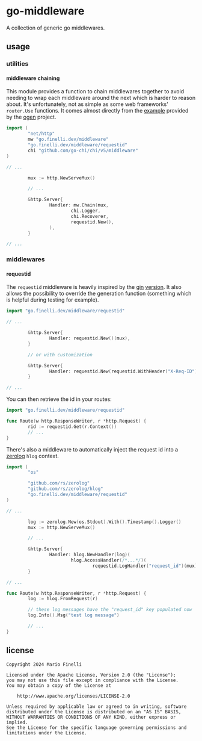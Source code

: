 # go-middleware

A collection of generic go middlewares.

## usage

### utilities

#### middleware chaining

This module provides a function to chain middlewares together to avoid needing
to wrap each middleware around the next which is harder to reason about. It's
unfortunately, not as simple as some web frameworks' `router.Use` functions.
It comes almost directly from the
[example](https://github.com/ogen-go/example/blob/main/internal/httpmiddleware/httpmiddleware.go#L104)
provided by the [ogen](https://ogen.dev) project.

```go
import (
        "net/http"
        mw "go.finelli.dev/middleware"
        "go.finelli.dev/middleware/requestid"
        chi "github.com/go-chi/chi/v5/middleware"
)

// ...

        mux := http.NewServeMux()

        // ...

        &http.Server{
                Handler: mw.Chain(mux,
                        chi.Logger,
                        chi.Recoverer,
                        requestid.New(),
                ),
        }

// ...
```

### middlewares

#### requestid

The `requestid` middleware is heavily inspired by the
[gin](https://gin-gonic.com)
[version](https://github.com/gin-contrib/requestid). It also allows the
possibility to override the generation function (something which is helpful
during testing for example).

```go
import "go.finelli.dev/middleware/requestid"

// ...

        &http.Server{
                Handler: requestid.New()(mux),
        }

        // or with customization

        &http.Server{
                Handler: requestid.New(requestid.WithHeader("X-Req-ID"))(mux),
        }

// ...
```

You can then retrieve the id in your routes:

```go
import "go.finelli.dev/middleware/requestid"

func Route(w http.ResponseWriter, r *http.Request) {
        rid := requestid.Get(r.Context())
        // ...
}
```

There's also a middleware to automatically inject the request id into a
[zerolog](https://github.com/rs/zerolog) `hlog` context.

```go
import (
        "os"

        "github.com/rs/zerolog"
        "github.com/rs/zerolog/hlog"
        "go.finelli.dev/middleware/requestid"
)

// ...

        log := zerolog.New(os.Stdout).With().Timestamp().Logger()
        mux := http.NewServeMux()

        // ...

        &http.Server{
                Handler: hlog.NewHandler(log)(
                        hlog.AccessHandler(/*...*/)(
                                requestid.LogHandler("request_id")(mux))),
        }

// ...

func Route(w http.ResponseWriter, r *http.Request) {
        log := hlog.FromRequest(r)

        // these log messages have the "request_id" key populated now
        log.Info().Msg("test log message")

        // ...
}
```

## license

```
Copyright 2024 Mario Finelli

Licensed under the Apache License, Version 2.0 (the "License");
you may not use this file except in compliance with the License.
You may obtain a copy of the License at

    http://www.apache.org/licenses/LICENSE-2.0

Unless required by applicable law or agreed to in writing, software
distributed under the License is distributed on an "AS IS" BASIS,
WITHOUT WARRANTIES OR CONDITIONS OF ANY KIND, either express or implied.
See the License for the specific language governing permissions and
limitations under the License.
```
